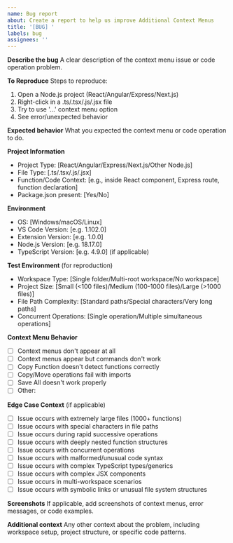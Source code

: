 ```yaml
---
name: Bug report
about: Create a report to help us improve Additional Context Menus
title: '[BUG] '
labels: bug
assignees: ''
---
```


**Describe the bug**
A clear description of the context menu issue or code operation problem.

**To Reproduce**
Steps to reproduce:

1. Open a Node.js project (React/Angular/Express/Next.js)
2. Right-click in a .ts/.tsx/.js/.jsx file
3. Try to use '...' context menu option
4. See error/unexpected behavior

**Expected behavior**
What you expected the context menu or code operation to do.

**Project Information**

- Project Type: [React/Angular/Express/Next.js/Other Node.js]
- File Type: [.ts/.tsx/.js/.jsx]
- Function/Code Context: [e.g., inside React component, Express route, function declaration]
- Package.json present: [Yes/No]

**Environment**

- OS: [Windows/macOS/Linux]
- VS Code Version: [e.g. 1.102.0]
- Extension Version: [e.g. 1.0.0]
- Node.js Version: [e.g. 18.17.0]
- TypeScript Version: [e.g. 4.9.0] (if applicable)

**Test Environment** (for reproduction)

- Workspace Type: [Single folder/Multi-root workspace/No workspace]
- Project Size: [Small (<100 files)/Medium (100-1000 files)/Large (>1000 files)]
- File Path Complexity: [Standard paths/Special characters/Very long paths]
- Concurrent Operations: [Single operation/Multiple simultaneous operations]

**Context Menu Behavior**

- [ ] Context menus don't appear at all
- [ ] Context menus appear but commands don't work
- [ ] Copy Function doesn't detect functions correctly
- [ ] Copy/Move operations fail with imports
- [ ] Save All doesn't work properly
- [ ] Other:

**Edge Case Context** (if applicable)

- [ ] Issue occurs with extremely large files (1000+ functions)
- [ ] Issue occurs with special characters in file paths
- [ ] Issue occurs during rapid successive operations
- [ ] Issue occurs with deeply nested function structures
- [ ] Issue occurs with concurrent operations
- [ ] Issue occurs with malformed/unusual code syntax
- [ ] Issue occurs with complex TypeScript types/generics
- [ ] Issue occurs with complex JSX components
- [ ] Issue occurs in multi-workspace scenarios
- [ ] Issue occurs with symbolic links or unusual file system structures

**Screenshots**
If applicable, add screenshots of context menus, error messages, or code examples.

**Additional context**
Any other context about the problem, including workspace setup, project structure, or specific code patterns.
